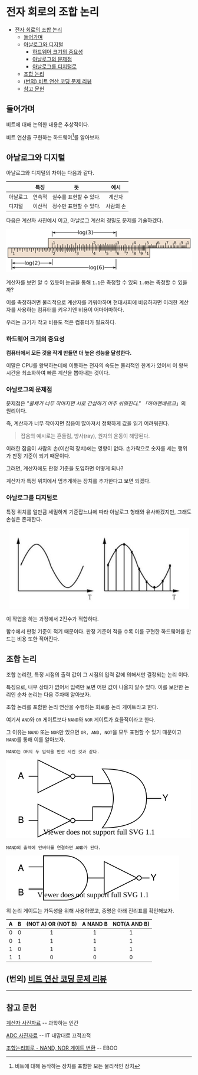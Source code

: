 # 전자 회로의 조합 논리
- [전자 회로의 조합 논리](#전자-회로의-조합-논리)
  - [들어가며](#들어가며)
  - [아날로그와 디지털](#아날로그와-디지털)
    - [하드웨어 크기의 중요성](#하드웨어-크기의-중요성)
    - [아날로그의 문제점](#아날로그의-문제점)
    - [아날로그를 디지털로](#아날로그를-디지털로)
  - [조합 논리](#조합-논리)
  - [(번외) 비트 연산 코딩 문제 리뷰](#번외-비트-연산-코딩-문제-리뷰)
  - [참고 문헌](#참고-문헌)

## 들어가며

비트에 대해 논의한 내용은 추상적이다.

비트 연산을 구현하는 하드웨어[^hardware]를 알아보자.

[^hardware]: 비트에 대해 동작하는 장치를 포함한 모든 물리적인 장치

## 아날로그와 디지털

아날로그와 디지털의 차이는 다음과 같다.

|          |  특징  |           뜻           |   예시    |
| :------- | :----: | :--------------------: | :-------: |
| 아날로그 | 연속적 | 실수를 표현할 수 있다. |  계산자   |
| 디지털   | 이산적 | 정수만 표현할 수 있다. | 사람의 손 |

다음은 계산자 사진예시 이고, 아날로그 계산의 정밀도 문제를 기술하겠다.

<center>
  <img 
    src="assets/slide_ruler.png" 
    style="max-width: 100%; height: auto"
  />
</center>

계산자를 보면 알 수 있듯이 눈금을 통해 `1.1`은 측정할 수 있되 `1.05`는 측정할 수 있을까?

이를 측정하려면 물리적으로 계산자를 키워야하며 현대사회에 비유하자면 이러한 계산자를 사용하는 컴퓨터를 키우기엔 비용이 어마어마하다. 

우리는 크기가 작고 비용도 적은 컴퓨터가 필요하다.

### 하드웨어 크기의 중요성

**컴퓨터에서 모든 것을 작게 만들면 더 높은 성능을 달성한다.**

이말은 CPU를 왕복하는데에 이동하는 전자의 속도는 물리적인 한계가 있어서 이 왕복 시간을 최소화하여 빠른 계산을 뽑아내는 것이다.

### 아날로그의 문제점

문제점은 *"물체가 너무 작아지면 서로 간섭하기 아주 쉬워진다." 「하이젠베르크*」의 원리이다.

즉, 계산자가 너무 작아지면 잡음이 많아져서 정확하게 값을 읽기 어려워진다. 
> 잡음의 예시로는 흔들림, 방사(ray), 원자의 운동이 해당된다.

이러한 잡음이 사람의 손(이산적 장치)에는 영향이 없다. 손가락으로 숫자를 세는 행위가 판정 기준이 되기 때문이다.

그러면, 계산자에도 판정 기준을 도입하면 어떻게 되나?

계산자가 특정 위치에서 멈추게하는 장치를 추가한다고 보면 되겠다.

### 아날로그를 디지털로

특정 위치를 얼만큼 세밀하게 기준잡느냐에 따라 아날로그 형태와 유사하겠지만, 그래도 손실은 존재한다.

<center>
  <img 
    src="assets/sampling.jpg" 
    style="max-width: 100%; height: auto"
  />
</center>

이 작업을 하는 과정에서 2진수가 적합하다.

함수에서 판정 기준이 적기 때문이다. 판정 기준이 적을 수록 이를 구현한 하드웨어를 만드는 비용 또한 적어진다.

## 조합 논리

조합 논리란, 특정 시점의 출력 값이 그 시점의 입력 값에 의해서만 결정되는 논리 이다. 

특징으로, 내부 상태가 없어서 입력만 보면 어떤 값이 나올지 알수 있다. 이를 보안한 논리인 순차 논리는 다음 주차때 알아보자.

조합 논리를 포함한 논리 연산을 수행하는 회로를 논리 게이트라고 한다.

여기서 `AND`와 `OR` 게이트보다 `NAND`와 `NOR` 게이트가 효율적이라고 한다.

그 이유는 `NAND` 또는 `NOR`만 있으면 `OR, AND, NOT`을 모두 표현할 수 있기 때문이고 `NAND`를 통해 이를 알아보자.

    NAND는 OR의 두 입력을 반전 시킨 것과 같다.

![Logic Gate](assets/nand-or.drawio.svg)

    NAND의 출력에 인버터를 연결하면 AND가 된다.

![Logic Gate](assets/nand-and.drawio.svg)

위 논리 게이트는 가독성을 위해 사용하였고, 증명은 아래 진리표를 확인해보자.

|   A   |   B   | (NOT A) OR (NOT B) | A NAND B | NOT(A AND B) |
| :---: | :---: | :----------------: | :------: | :----------: |
|   0   |   0   |         1          |    1     |      1       |
|   0   |   1   |         1          |    1     |      1       |
|   1   |   0   |         1          |    1     |      1       |
|   1   |   1   |         0          |    0     |      0       |


## (번외) [비트 연산 코딩 문제 리뷰](Bitwise.md)

<hr/>

## 참고 문헌

[계산자 사진자료](https://homoscience.kr/3372/) -- 과학하는 인간

[ADC 사진자료](http://itnovice1.blogspot.com/2019/09/blog-post_31.html) -- IT 내맘대로 끄적끄적

[조합논리회로 - NAND, NOR 게이트 변환](https://e-funny.tistory.com/11) -- EBOO
